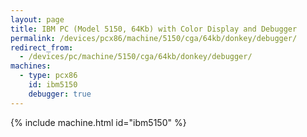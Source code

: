 ```yaml
---
layout: page
title: IBM PC (Model 5150, 64Kb) with Color Display and Debugger
permalink: /devices/pcx86/machine/5150/cga/64kb/donkey/debugger/
redirect_from:
  - /devices/pc/machine/5150/cga/64kb/donkey/debugger/
machines:
  - type: pcx86
    id: ibm5150
    debugger: true
---
```


{% include machine.html id="ibm5150" %}
